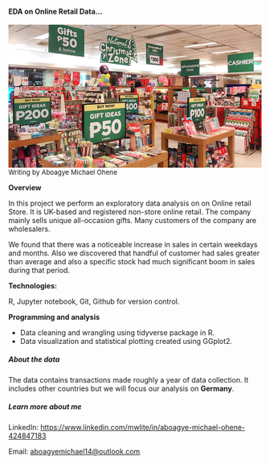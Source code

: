 

#### EDA on Online Retail Data...

<img src="images\gifts-store.png" style="zoom:80%;" align="left" />

<font size= 2>Writing by Aboagye Michael Ohene</font>





**Overview**

In this project we perform an exploratory data analysis on on Online retail Store. It is UK-based and registered non-store online retail. The company mainly sells unique all-occasion gifts. Many customers of the company are wholesalers.

We found that there was a noticeable increase in sales in certain weekdays and months. Also we discovered that handful of customer had sales greater than average and also a specific stock had much significant boom in sales during that period.



**Technologies:**

R, Jupyter notebook,  Git, Github for version control.



**Programming and analysis**

* Data cleaning and wrangling using tidyverse package in R.
* Data visualization and statistical plotting created using GGplot2.

  

##### About the data

The data contains transactions made roughly a year of data collection. It includes other countries but we will focus our analysis on **Germany**.



##### Learn more about me

LinkedIn: https://www.linkedin.com/mwlite/in/aboagye-michael-ohene-424847183

Email: aboagyemichael14@outlook.com


